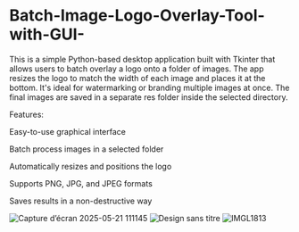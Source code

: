 # Batch-Image-Logo-Overlay-Tool-with-GUI-
This is a simple Python-based desktop application built with Tkinter that allows users to batch overlay a logo onto a folder of images. The app resizes the logo to match the width of each image and places it at the bottom. It's ideal for watermarking or branding multiple images at once. The final images are saved in a separate res folder inside the selected directory.

Features:

Easy-to-use graphical interface

Batch process images in a selected folder

Automatically resizes and positions the logo

Supports PNG, JPG, and JPEG formats

Saves results in a non-destructive way

![Capture d’écran 2025-05-21 111145](https://github.com/user-attachments/assets/0e5274da-3add-40b9-815f-6d21149c7f8e)
![Design sans titre](https://github.com/user-attachments/assets/78172438-5b56-4afb-8145-70502fcdfc43)
![IMGL1813](https://github.com/user-attachments/assets/8326d62a-3616-4e2a-ba25-00c856474611)
